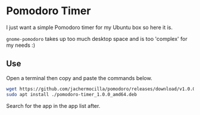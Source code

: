 # Pomodoro Timer

I just want a simple Pomodoro timer for my Ubuntu box so here it is. 

`gnome-pomodoro` takes up too much desktop space and is too 'complex' for my needs :)

## Use
Open a terminal then copy and paste the commands below.  

```bash
wget https://github.com/jachermocilla/pomodoro/releases/download/v1.0.0/pomodoro-timer_1.0.0_amd64.deb
sudo apt install ./pomodoro-timer_1.0.0_amd64.deb

```

Search for the app in the app list after.

